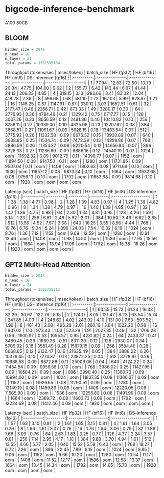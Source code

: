 # bigcode-inference-benchmark
A100 80GB

## BLOOM
```python
hidden_size = 2048
n_head = 16
n_layer = 24
total_params = 1311535104
```

Throughput (tokens/sec | msec/token)
| batch_size |    HF (fp32)    |    HF (bf16)     |    HF (int8)    | DS-inference (fp16) |
|:----------:|:---------------:|:----------------:|:---------------:|:-------------------:|
| 1          | 77.94 \| 12.83  | 72.50 \| 13.79   | 20.94 \| 47.75  | 104.00 \| 9.62      |
| 2          | 155.77 \| 6.42  | 143.44 \| 6.97   | 41.44 \| 24.13  | 206.33 \| 4.85      |
| 4          | 319.15 \| 3.13  | 293.06 \| 3.41   | 83.02 \| 12.04  | 418.28 \| 2.39      |
| 8          | 596.68 \| 1.68  | 581.10 \| 1.72   | 167.03 \| 5.99  | 828.67 \| 1.21      |
| 16         | 1146.25 \| 0.87 | 1147.91 \| 0.87  | 330.12 \| 3.03  | 1652.51 \| 0.61     |
| 32         | 2177.47 \| 0.46 | 2356.71 \| 0.42  | 673.33 \| 1.49  | 3280.17 \| 0.30     |
| 64         | 2776.93 \| 0.36 | 4784.46 \| 0.21  | 1329.42 \| 0.75 | 6717.77 \| 0.15     |
| 128        | 3007.26 \| 0.33 | 8056.59 \| 0.12  | 2491.86 \| 0.40 | 10410.82 \| 0.10    |
| 256        | 3758.11 \| 0.27 | 10339.00 \| 0.10 | 4325.98 \| 0.23 | 12707.62 \| 0.08    |
| 384        | 3658.51 \| 0.27 | 11091.67 \| 0.09 | 5628.15 \| 0.18 | 13483.54 \| 0.07    |
| 512        | 3775.92 \| 0.26 | 11332.58 \| 0.09 | 6675.52 \| 0.15 | 13930.89 \| 0.07    |
| 640        | 3938.85 \| 0.25 | 11534.74 \| 0.09 | 7472.39 \| 0.13 | 14399.86 \| 0.07    |
| 768        | 3886.59 \| 0.26 | 11354.37 \| 0.09 | 8220.54 \| 0.12 | 14656.84 \| 0.07    |
| 896        | 3728.33 \| 0.27 | 11286.69 \| 0.09 | 8686.16 \| 0.12 | 14540.19 \| 0.07    |
| 1024       | oom             | 11692.32 \| 0.09 | 9012.79 \| 0.11 | 14390.77 \| 0.07    |
| 1152       | oom             | 11894.50 \| 0.08 | 9147.50 \| 0.11 | oom                 |
| 1280       | oom             | 11731.85 \| 0.09 | 9507.04 \| 0.11 | oom                 |
| 1408       | oom             | 11802.63 \| 0.08 | 9711.69 \| 0.10 | oom                 |
| 1536       | oom             | 11857.12 \| 0.08 | 9873.34 \| 0.10 | oom                 |
| 1664       | oom             | 11932.68 \| 0.08 | 9756.13 \| 0.10 | oom                 |
| 1792       | oom             | 11653.63 \| 0.09 | 9814.68 \| 0.10 | oom                 |
| 1920       | oom             | oom              | oom             | oom                 |

Latency (sec)
| batch_size | HF (fp32) | HF (bf16) | HF (int8) | DS-inference (fp16) |
|:----------:|:---------:|:---------:|:---------:|:-------------------:|
| 1          | 1.28      | 1.38      | 4.77      | 0.96                |
| 2          | 1.28      | 1.39      | 4.83      | 0.97                |
| 4          | 1.25      | 1.36      | 4.82      | 0.96                |
| 8          | 1.34      | 1.38      | 4.79      | 0.97                |
| 16         | 1.40      | 1.39      | 4.85      | 0.97                |
| 32         | 1.47      | 1.36      | 4.75      | 0.98                |
| 64         | 2.30      | 1.34      | 4.81      | 0.95                |
| 128        | 4.26      | 1.59      | 5.14      | 1.23                |
| 256        | 6.81      | 2.48      | 5.92      | 2.01                |
| 384        | 10.50     | 3.46      | 6.82      | 2.85                |
| 512        | 13.56     | 4.52      | 7.67      | 3.68                |
| 640        | 16.25     | 5.55      | 8.56      | 4.44                |
| 768        | 19.76     | 6.76      | 9.34      | 5.24                |
| 896        | 24.03     | 7.94      | 10.32     | 6.16                |
| 1024       | oom       | 8.76      | 11.36     | 7.12                |
| 1152       | oom       | 9.69      | 12.59     | oom                 |
| 1280       | oom       | 10.91     | 13.46     | oom                 |
| 1408       | oom       | 11.93     | 14.50     | oom                 |
| 1536       | oom       | 12.95     | 15.56     | oom                 |
| 1664       | oom       | 13.94     | 17.06     | oom                 |
| 1792       | oom       | 15.38     | 18.26     | oom                 |
| 1920       | oom       | oom       | oom       | oom                 |

## GPT2 Multi-Head Attention
```python
hidden_size = 2048
n_head = 16
n_layer = 24
total_params = 1315725312
```

Throughput (tokens/sec | msec/token)
| batch_size |    HF (fp32)    |    HF (bf16)     |    HF (int8)     | DS-inference (fp16) |
|:----------:|:---------------:|:----------------:|:----------------:|:-------------------:|
| 1          | 63.55 \| 15.73  | 61.24 \| 16.33   | 32.29 \| 30.97   | 122.76 \| 8.15      |
| 2          | 124.17 \| 8.05  | 121.47 \| 8.23   | 63.54 \| 15.74   | 247.85 \| 4.03      |
| 4          | 248.62 \| 4.02  | 243.92 \| 4.10   | 131.00 \| 7.63   | 503.52 \| 1.99      |
| 8          | 481.43 \| 2.08  | 496.29 \| 2.01   | 260.16 \| 3.84   | 1022.20 \| 0.98     |
| 16         | 907.02 \| 1.10  | 973.43 \| 1.03   | 523.29 \| 1.91   | 2027.35 \| 0.49     |
| 32         | 1706.28 \| 0.59 | 1900.97 \| 0.53  | 1055.57 \| 0.95  | 4231.82 \| 0.24     |
| 64         | 2433.37 \| 0.41 | 3489.45 \| 0.29  | 1969.26 \| 0.51  | 8311.39 \| 0.12     |
| 128        | 2930.07 \| 0.34 | 5709.92 \| 0.18  | 3581.49 \| 0.28  | 15879.15 \| 0.06    |
| 256        | 3584.40 \| 0.28 | 8668.65 \| 0.12  | 6132.47 \| 0.16  | 21635.49 \| 0.05    |
| 384        | 3888.22 \| 0.26 | 10376.45 \| 0.10 | 7774.37 \| 0.13  | 23872.25 \| 0.04    |
| 512        | 3778.97 \| 0.26 | 10988.53 \| 0.09 | 8872.88 \| 0.11  | 25009.06 \| 0.04    |
| 640        | 4124.22 \| 0.24 | 11454.54 \| 0.09 | 9956.58 \| 0.10  | oom                 |
| 768        | 3986.02 \| 0.25 | 11427.95 \| 0.09 | 10584.21 \| 0.09 | oom                 |
| 896        | 3990.40 \| 0.25 | 11360.73 \| 0.09 | 10994.00 \| 0.09 | oom                 |
| 1024       | oom             | 11837.35 \| 0.09 | 11306.37 \| 0.09 | oom                 |
| 1152       | oom             | 11926.65 \| 0.08 | 11290.51 \| 0.09 | oom                 |
| 1280       | oom             | 12149.19 \| 0.08 | 11459.89 \| 0.09 | oom                 |
| 1408       | oom             | 12220.05 \| 0.08 | 11565.90 \| 0.09 | oom                 |
| 1536       | oom             | 12255.80 \| 0.08 | 11491.99 \| 0.09 | oom                 |
| 1664       | oom             | 12369.72 \| 0.08 | 11603.73 \| 0.09 | oom                 |
| 1792       | oom             | 12234.69 \| 0.08 | 11412.46 \| 0.09 | oom                 |
| 1920       | oom             | oom              | oom              | oom                 |

Latency (sec)
| batch_size | HF (fp32) | HF (bf16) | HF (int8) | DS-inference (fp16) |
|:----------:|:---------:|:---------:|:---------:|:-------------------:|
| 1          | 1.57      | 1.63      | 3.10      | 0.81                |
| 2          | 1.61      | 1.65      | 3.15      | 0.81                |
| 4          | 1.61      | 1.64      | 3.05      | 0.79                |
| 8          | 1.66      | 1.61      | 3.07      | 0.78                |
| 16         | 1.76      | 1.64      | 3.06      | 0.79                |
| 32         | 1.88      | 1.68      | 3.03      | 0.76                |
| 64         | 2.63      | 1.83      | 3.25      | 0.77                |
| 128        | 4.37      | 2.24      | 3.57      | 0.81                |
| 256        | 7.14      | 2.95      | 4.17      | 1.18                |
| 384        | 9.88      | 3.70      | 4.94      | 1.61                |
| 512        | 13.55     | 4.66      | 5.77      | 2.05                |
| 640        | 15.52     | 5.59      | 6.43      | oom                 |
| 768        | 19.27     | 6.72      | 7.26      | oom                 |
| 896        | 22.45     | 7.89      | 8.15      | oom                 |
| 1024       | oom       | 8.65      | 9.06      | oom                 |
| 1152       | oom       | 9.66      | 10.20     | oom                 |
| 1280       | oom       | 10.54     | 11.17     | oom                 |
| 1408       | oom       | 11.52     | 12.17     | oom                 |
| 1536       | oom       | 12.53     | 13.37     | oom                 |
| 1664       | oom       | 13.45     | 14.34     | oom                 |
| 1792       | oom       | 14.65     | 15.70     | oom                 |
| 1920       | oom       | oom       | oom       | oom                 |
